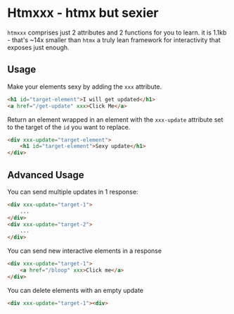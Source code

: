 # Htmxxx - htmx but sexier

`htmxxx` comprises just 2 attributes and 2 functions for you to learn.
it is 1.1kb - that's ~14x smaller than `htmx`
a truly lean framework for interactivity that exposes just enough.

## Usage

Make your elements sexy by adding the `xxx` attribute.

```html
<h1 id="target-element">I will get updated</h1>
<a href="/get-update" xxx>Click Me</a>
```

Return an element wrapped in an element with the `xxx-update` attribute set to the target of the `id` you want to replace.

```html
<div xxx-update="target-element">
    <h1 id="target-element">Sexy update</h1>
</div>
```

## Advanced Usage

You can send multiple updates in 1 response:

```html
<div xxx-update="target-1">
    ...
</div>
<div xxx-update="target-2">
    ...
</div>
```

You can send new interactive elements in a response

```html
<div xxx-update="target-1">
    <a href="/bloop" xxx>Click me</a>
</div>
```

You can delete elements with an empty update

```html
<div xxx-update="target-1"><div>
```